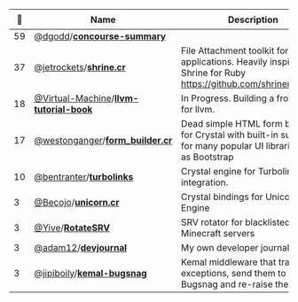 |:star2: | Name | Description | 🌍|
|---|---|---|---|
|59|[@dgodd](https://github.com/dgodd)/[**concourse-summary**](https://github.com/dgodd/concourse-summary)|||
|37|[@jetrockets](https://github.com/jetrockets)/[**shrine.cr**](https://github.com/jetrockets/shrine.cr)|File Attachment toolkit for Crystal applications. Heavily inspired by Shrine for Ruby https://github.com/shrinerb/shrine||
|18|[@Virtual-Machine](https://github.com/Virtual-Machine)/[**llvm-tutorial-book**](https://github.com/Virtual-Machine/llvm-tutorial-book)|In Progress. Building a front end for llvm.||
|17|[@westonganger](https://github.com/westonganger)/[**form_builder.cr**](https://github.com/westonganger/form_builder.cr)|Dead simple HTML form builder for Crystal with built-in support for many popular UI libraries such as Bootstrap||
|10|[@bentranter](https://github.com/bentranter)/[**turbolinks**](https://github.com/bentranter/turbolinks)|Crystal engine for Turbolinks integration.|[:arrow_upper_right:](https://bentranter.github.io/turbolinks/)|
|3|[@Becojo](https://github.com/Becojo)/[**unicorn.cr**](https://github.com/Becojo/unicorn.cr)|Crystal bindings for Unicorn Engine|[:arrow_upper_right:](https://bcj.io/unicorn.cr/)|
|3|[@Yive](https://github.com/Yive)/[**RotateSRV**](https://github.com/Yive/RotateSRV)|SRV rotator for blacklisted Minecraft servers||
|3|[@adam12](https://github.com/adam12)/[**devjournal**](https://github.com/adam12/devjournal)|My own developer journal tool||
|3|[@jipiboily](https://github.com/jipiboily)/[**kemal-bugsnag**](https://github.com/jipiboily/kemal-bugsnag)|Kemal middleware that traps all exceptions, send them to Bugsnag and re-raise them|[:arrow_upper_right:](http://jipiboily.com/)|

